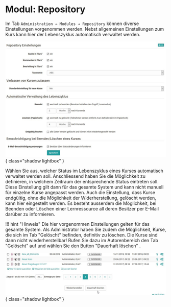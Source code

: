 # Modul: Repository

Im Tab `Administration → Modules → Repository` können diverse Einstellungen vorgenommen werden.
Nebst allgemeinen Einstellungen zum Kurs kann hier der Lebenszyklus automatisch verwaltet werden. 

![](assets/repository_einstellungen.jpg){ class="shadow lightbox" }

Wählen Sie aus, welcher Status im Lebenszyklus eines Kurses automatisch verwaltet werden soll. Anschliessend haben Sie die Möglichkeit zu definieren, in welchem Zeitraum der entsprechende Status eintreten soll. Diese Einstellung gilt dann für das gesamte System und kann nicht manuell für einzelne Kurse angepasst werden. Auch die Einstellung, dass Kurse endgültig, ohne die Möglichkeit der Widerherstellung, gelöscht werden, kann hier eingestellt werden.
Es besteht ausserdem die Möglichkeit, bei Beenden oder Löschen einer Lernressource all deren Besitzer per E-Mail darüber zu informieren.


!!! hint "Hinweis"
	Die hier vorgenommen Einstellungen gelten für das gesamte System.
	Als Administrator haben Sie zudem die Möglichkeit, Kurse, die sich im Tab "Gelöscht" befinden, definitiv zu löschen. Die Kurse sind dann nicht wiederherstellbar! 
	Rufen Sie dazu im Autorenbereich den Tab "Gelöscht" auf und wählen Sie den Button "Dauerhaft löschen" .

![](assets/dauerhaft_loeschen.jpg){ class="shadow lightbox" }
	